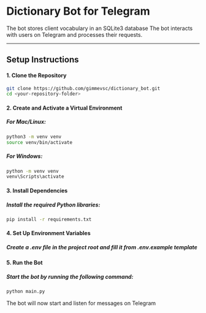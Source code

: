 # **Dictionary Bot for Telegram**

The bot stores client vocabulary in an SQLite3 database The bot interacts with users on Telegram and processes their requests.

---

## **Setup Instructions**

#### 1. Clone the Repository

```bash
git clone https://github.com/gimmevsc/dictionary_bot.git
cd <your-repository-folder>
```

#### 2. Create and Activate a Virtual Environment
##### For Mac/Linux:
```bash
python3 -m venv venv
source venv/bin/activate
```
##### For Windows:
```bash
python -m venv venv
venv\Scripts\activate
```
#### 3. Install Dependencies
##### Install the required Python libraries:
```bash
pip install -r requirements.txt
```

#### 4. Set Up Environment Variables
##### Create a .env file in the project root and fill it from .env.example template

#### 5. Run the Bot
##### Start the bot by running the following command:
```bash
python main.py
```

The bot will now start and listen for messages on Telegram
